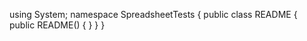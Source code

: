 ﻿using System;
namespace SpreadsheetTests
{
	public class README
	{
		public README()
		{
		}
	}
}

